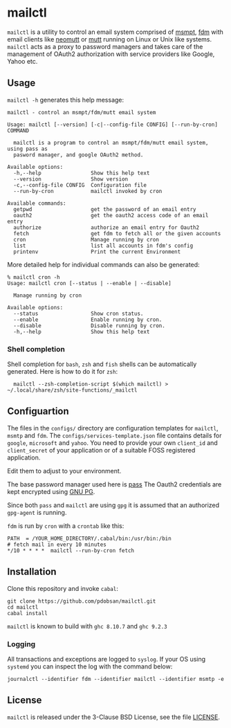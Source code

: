 # mailctl

`mailctl` is a utility to control an email system comprised of
[msmpt](https://marlam.de/msmtp/),
[fdm](https://github.com/nicm/fdm)
with email clients like
[neomutt](https://github.com/neomutt/neomutt)
or
[mutt](http://www.mutt.org/)
running on Linux or Unix like systems. `mailctl` acts as a proxy to password
managers and takes care of the management of OAuth2 authorization with service
providers like Google, Yahoo etc.

## Usage

`mailctl -h` generates this help message:

    mailctl - control an msmpt/fdm/mutt email system

    Usage: mailctl [--version] [-c|--config-file CONFIG] [--run-by-cron] COMMAND

      mailctl is a program to control an msmpt/fdm/mutt email system, using pass as
      pasword manager, and google OAuth2 method.

    Available options:
      -h,--help                Show this help text
      --version                Show version
      -c,--config-file CONFIG  Configuration file
      --run-by-cron            mailctl invoked by cron

    Available commands:
      getpwd                   get the password of an email entry
      oauth2                   get the oauth2 access code of an email entry
      authorize                authorize an email entry for Oauth2
      fetch                    get fdm to fetch all or the given accounts
      cron                     Manage running by cron
      list                     list all accounts in fdm's config
      printenv                 Print the current Environment

More detailed help for individual commands can also be generated:

    % mailctl cron -h
    Usage: mailctl cron [--status | --enable | --disable]

      Manage running by cron

    Available options:
      --status                 Show cron status.
      --enable                 Enable running by cron.
      --disable                Disable running by cron.
      -h,--help                Show this help text

### Shell completion
 
Shell completion for `bash`, `zsh` and `fish` shells can be automatically
generated. Here is how to do it for `zsh`:

      mailctl --zsh-completion-script $(which mailctl) > ~/.local/share/zsh/site-functions/_mailctl


## Configuartion

The files in the `configs/` directory are configuration templates for
`mailctl`, `msmtp` and `fdm`. The `configs/services-template.json` file
contains details for `google`, `microsoft` and `yahoo`. You need to provide
your own `client_id` and `client_secret` of your application or of a
suitable FOSS registered application.

Edit them to adjust to your environment.

The base password manager used here is
[pass](https://www.passwordstore.org/)
The Oauth2 credentials are kept encrypted using
[GNU PG](https://www.gnupg.org/).

Since both `pass` and `mailctl` are using `gpg` it is assumed that an
authorized `gpg-agent` is running.

`fdm` is run by `cron` with a `crontab` like this:

    PATH  = /YOUR_HOME_DIRECTORY/.cabal/bin:/usr/bin:/bin
    # fetch mail in every 10 minutes
    */10 * * * *  mailctl --run-by-cron fetch


## Installation

Clone this repository and invoke `cabal`:

    git clone https://github.com/pdobsan/mailctl.git
    cd mailctl
    cabal install

`mailctl` is known to build with `ghc 8.10.7` and `ghc 9.2.3`

### Logging

All transactions and exceptions are logged to `syslog`. If your OS using
`systemd` you can inspect the log with the command below:

    journalctl --identifier fdm --identifier mailctl --identifier msmtp -e


## License

`mailctl` is released under the 3-Clause BSD License, see the file
[LICENSE](LICENSE).

